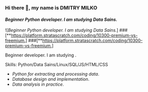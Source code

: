 ### Hi there 👋, my name is **DMITRY MILKO**
#### *Beginner Python developer. I am studying Data Sains.*
![*Beginner Python developer. I am studying Data Sains.*]
###[**https://platform.stratascratch.com/coding/10300-premium-vs-freemium.]
###[**https://platform.stratascratch.com/coding/10300-premium-vs-freemium.]

Beginner  developer. I am studying .

Skills: Python/Data Sains/Linux/SQL/JS/HTML/CSS

- *Python for extracting and processing data*.
- *Database design and implementation*.
- *Data analysis in practice*.




 





